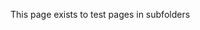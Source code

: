 <!-- pagetitle:Subfolder Test -->
<!-- pagelayout:page.php -->
<!-- pagedate: -->
<!-- pageimage: -->
<!-- pageexcerpt:This page exists to test pages in subfolders -->
<!-- pagekeywords:subfolders,page,test -->
<!-- pageauthor:Scary le Poo -->
<!-- pagetype:website -->

This page exists to test pages in subfolders